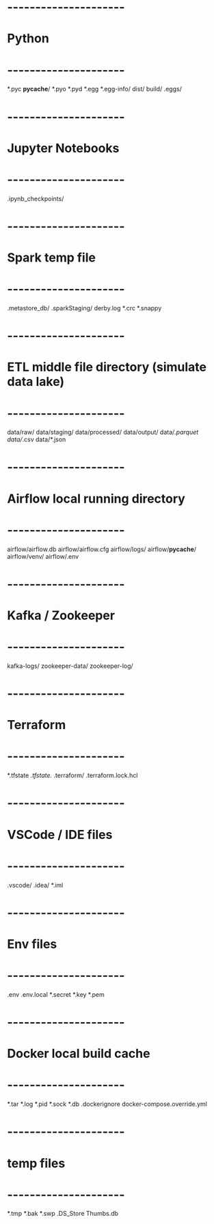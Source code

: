 # ---------------------
# Python
# ---------------------
*.pyc
__pycache__/
*.pyo
*.pyd
*.egg
*.egg-info/
dist/
build/
.eggs/

# ---------------------
# Jupyter Notebooks
# ---------------------
.ipynb_checkpoints/

# ---------------------
# Spark temp file
# ---------------------
.metastore_db/
.sparkStaging/
derby.log
*.crc
*.snappy

# ---------------------
# ETL middle file directory (simulate data lake)
# ---------------------
data/raw/
data/staging/
data/processed/
data/output/
data/*.parquet
data/*.csv
data/*.json

# ---------------------
# Airflow local running directory
# ---------------------
airflow/airflow.db
airflow/airflow.cfg
airflow/logs/
airflow/__pycache__/
airflow/venv/
airflow/.env

# ---------------------
# Kafka / Zookeeper
# ---------------------
kafka-logs/
zookeeper-data/
zookeeper-log/

# ---------------------
# Terraform
# ---------------------
*.tfstate
*.tfstate.*
.terraform/
.terraform.lock.hcl

# ---------------------
# VSCode / IDE files
# ---------------------
.vscode/
.idea/
*.iml

# ---------------------
# Env files
# ---------------------
.env
.env.local
*.secret
*.key
*.pem

# ---------------------
# Docker local build cache
# ---------------------
*.tar
*.log
*.pid
*.sock
*.db
.dockerignore
docker-compose.override.yml

# ---------------------
# temp files
# ---------------------
*.tmp
*.bak
*.swp
.DS_Store
Thumbs.db
